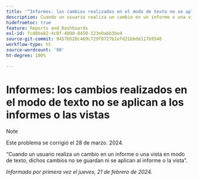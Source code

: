 ```yaml
---
title: '“Informes: los cambios realizados en el modo de texto no se aplican a los informes ni a las vistas”'
description: Cuando un usuario realiza un cambio en un informe o una vista en modo de texto, esos cambios no se guardan y se aplican al informe o la vista.
hidefromtoc: true
feature: Reports and Dashboards
exl-id: fcd0ba82-4c0f-4090-8450-123e0abb3be4
source-git-commit: 9457b520c469c729f8727b1efd21bbde117b9546
workflow-type: ht
source-wordcount: '90'
ht-degree: 100%

---
```


# Informes: los cambios realizados en el modo de texto no se aplican a los informes o las vistas

>[!NOTE]
>
>Este problema se corrigió el 28 de marzo. 2024.

“Cuando un usuario realiza un cambio en un informe o una vista en modo de texto, dichos cambios no se guardan ni se aplican al informe o la vista”.

_Informado por primera vez el jueves, 21 de febrero de 2024._
